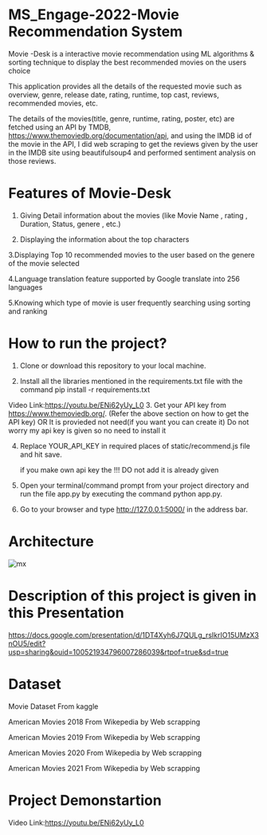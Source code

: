 # MS_Engage-2022-Movie Recommendation  System
Movie -Desk is a interactive movie recommendation using ML algorithms &amp; sorting technique to display the best recommended movies on the users choice

This application provides all the details of the requested movie such as overview, genre, release date, rating, runtime, top cast, reviews, recommended movies, etc.

The details of the movies(title, genre, runtime, rating, poster, etc) are fetched using an API by TMDB, https://www.themoviedb.org/documentation/api, and using the IMDB id of the movie in the API, I did web scraping to get the reviews given by the user in the IMDB site using beautifulsoup4 and performed sentiment analysis on those reviews.


# Features of Movie-Desk 

1. Giving Detail information about the movies (like Movie Name , rating , Duration, Status, genere , etc.)


2. Displaying the information about the top characters


3.Displaying Top 10 recommended movies to the user based on the genere of the movie selected


4.Language translation feature supported by Google translate into 256 languages


5.Knowing which type of  movie is user frequently searching  using  sorting and ranking

# How to run the project?


1. Clone or download this repository to your local machine.


2. Install all the libraries mentioned in the requirements.txt file with the command pip install -r requirements.txt



Video Link:https://youtu.be/ENi62yUy_L0
3. Get your API key from https://www.themoviedb.org/. (Refer the above section on how to get the API key) OR It is provieded not need(if you want you can create it)
   Do not worry my api key is given so no need to install it


4. Replace YOUR_API_KEY in required places of static/recommend.js file and hit save.

   if you make own api key the !!! DO not add it is already given


5. Open your terminal/command prompt from your project directory and run the file app.py by executing the command python app.py.


6. Go to your browser and type http://127.0.0.1:5000/ in the address bar.

# Architecture

![mx](https://user-images.githubusercontent.com/75557390/169880379-74b25d99-8aa4-4f80-9511-94c1c16c6b07.png)


# Description of this project is given in this Presentation
https://docs.google.com/presentation/d/1DT4Xyh6J7QULg_rsIkrIO15UMzX3nOU5/edit?usp=sharing&ouid=100521934796007286039&rtpof=true&sd=true


# Dataset 

Movie Dataset From kaggle

American Movies 2018 From Wikepedia by Web scrapping

American Movies 2019 From Wikepedia by Web scrapping

American Movies 2020 From Wikepedia by Web scrapping

American Movies 2021 From Wikepedia by Web scrapping



# Project Demonstartion
Video Link:https://youtu.be/ENi62yUy_L0
